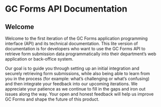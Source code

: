# GC Forms API Documentation

## Welcome 

Welcome to the first iteration of the GC Forms application programming interface (API) and its technical documentation. This lite version of documentation is for developers who want to use the GC Forms API to retrieve form submission data programmatically into their department’s web application or back-office system. 

Our goal is to guide you through setting up an initial integration and securely retrieving form submissions, while also being able to learn from you in the process (for example: what’s challenging or what’s confusing) and then integrate your feedback into our upcoming iterations. We appreciate your patience as we continue to fill in the gaps and iron out issues along the way. Your open and honest feedback will help us improve GC Forms and shape the future of this product.
